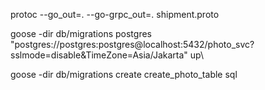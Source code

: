 protoc --go_out=. --go-grpc_out=. shipment.proto

goose -dir db/migrations postgres "postgres://postgres:postgres@localhost:5432/photo_svc?sslmode=disable&TimeZone=Asia/Jakarta" up\

goose -dir db/migrations create create_photo_table sql